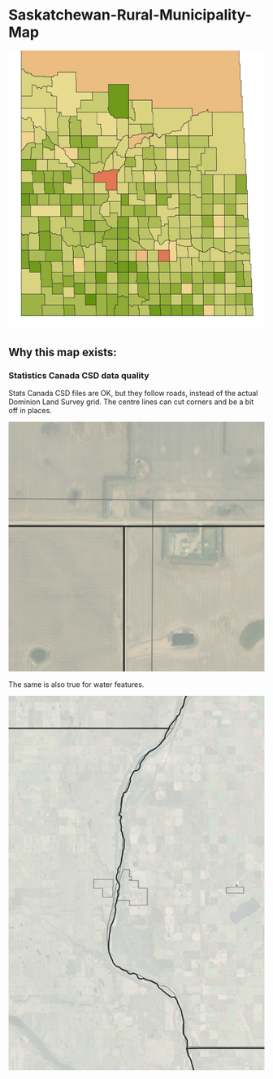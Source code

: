 # Saskatchewan-Rural-Municipality-Map

![township.jpg](township.jpg)


## Why this map exists:

### Statistics Canada CSD data quality

Stats Canada CSD files are OK, but they follow roads, instead of the actual Dominion Land Survey grid. The centre lines can cut corners and be a bit off in places. 

![roadline.png](roadline.png)

The same is also true for water features.

![waterway.jpg](waterway.jpg)